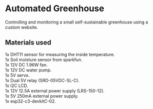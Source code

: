 # Automated Greenhouse

Controlling and monitoring a small self-sustainable greenhouse using a custom website.

## Materials used

1x DHT11 sensor for measuring the inside temperature.  
1x Soil moisture sensor from sparkfun.  
1x 12V DC 1.96W fan.  
1x 12V DC water pump.  
1x 5V servo.  
1x Dual 5V relay (SRD-05VDC-SL-C).  
1x I2C LCD.   
1x 12V 12.5A external power supply (LRS-150-12).  
1x 5V 250mA external power supply.  
1x esp32-c3-devkitC-02.

